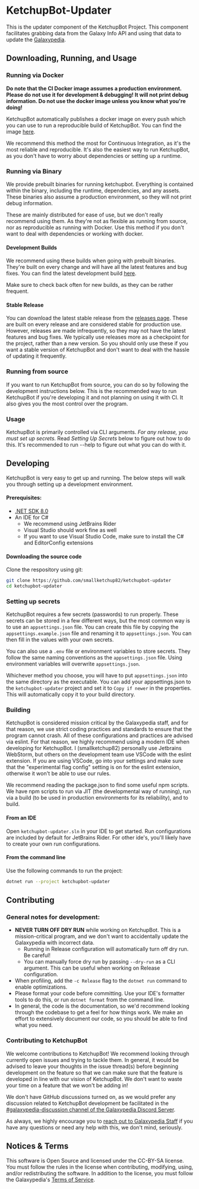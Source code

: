 # KetchupBot-Updater
This is the updater component of the KetchupBot Project. This component facilitates grabbing data from the Galaxy Info API and using that data to update the [Galaxypedia](https://robloxgalaxy.wiki).

## Downloading, Running, and Usage

### Running via Docker
**Do note that the CI Docker image assumes a production environment. Please do not use it for development & debugging! It will not print debug information. Do not use the docker image unless you know what you're doing!**

KetchupBot automatically publishes a docker image on every push which you can use to run a reproducible build of KetchupBot. You can find the image [here](https://github.com/smallketchup82/ketchupbot-updater/pkgs/container/ketchupbot-updater).

We recommend this method the most for Continuous Integration, as it's the most reliable and reproducible. It's also the easiest way to run KetchupBot, as you don't have to worry about dependencies or setting up a runtime.

### Running via Binary
We provide prebuilt binaries for running ketchupbot. Everything is contained within the binary, including the runtime, dependencies, and any assets. These binaries also assume a production environment, so they will not print debug information.

These are mainly distributed for ease of use, but we don't really recommend using them. As they're not as flexible as running from source, nor as reproducible as running with Docker. Use this method if you  don't want to deal with dependencies or working with docker.

#### Development Builds
We recommend using these builds when going with prebuilt binaries. They're built on every change and will have all the latest features and bug fixes. You can find the latest development build [here]().

Make sure to check back often for new builds, as they can be rather frequent.

#### Stable Release
You can download the latest stable release from the [releases page](). These are built on every release and are considered stable for production use. However, releases are made infrequently, so they may not have the latest features and bug fixes. We typically use releases more as a checkpoint for the project, rather than a new version. So you should only use these if you want a stable version of KetchupBot and don't want to deal with the hassle of updating it frequently.

### Running from source
If you want to run KetchupBot from source, you can do so by following the development instructions below. This is the recommended way to run KetchupBot if you're developing it and not planning on using it with CI. It also gives you the most control over the program.

### Usage
KetchupBot is primarily controlled via CLI arguments. *For any release, you must set up secrets.* Read *Setting Up Secrets* below to figure out how to do this. It's recommended to run --help to figure out what you can do with it.

## Developing
KetchupBot is very easy to get up and running. The below steps will walk you through setting up a development environment.

#### Prerequisites:
- [.NET SDK 8.0](https://dotnet.microsoft.com/en-us/download/dotnet/8.0)
- An IDE for C#
  - We recommend using JetBrains Rider
  - Visual Studio should work fine as well
  - If you want to use Visual Studio Code, make sure to install the C# and EditorConfig extensions

#### Downloading the source code
Clone the respository using git:
```bash
git clone https://github.com/smallketchup82/ketchupbot-updater
cd ketchupbot-updater
```

### Setting up secrets
KetchupBot requires a few secrets (passwords) to run properly. These secrets can be stored in a few different ways, but the most common way is to use an `appsettings.json` file. You can create this file by copying the `appsettings.example.json` file and renaming it to `appsettings.json`. You can then fill in the values with your own secrets.

You can also use a `.env` file or environment variables to store secrets. They follow the same naming conventions as the `appsettings.json` file. Using environment variables will overwrite `appsettings.json`.

Whichever method you choose, you will have to put `appsettings.json` into the same directory as the executable. You can add your appsettings.json to the `ketchupbot-updater` project and set it to `Copy if newer` in the properties. This will automatically copy it to your build directory.

### Building
KetchupBot is considered mission critical by the Galaxypedia staff, and for that reason, we use strict coding practices and standards to ensure that the program cannot crash. All of these configurations and practices are advised via eslint. For that reason, we highly recommend using a modern IDE when developing for KetchupBot. I (smallketchup82) personally use Jetbrains WebStorm, but others on the development team use VSCode with the eslint extension. If you are using VSCode, go into your settings and make sure that the "experimental flag config" setting is on for the eslint extension, otherwise it won't be able to use our rules.

We recommend reading the package.json to find some useful npm scripts. We have npm scripts to run via JIT (the developmental way of running), run via a build (to be used in production environments for its reliability), and to build.

#### From an IDE
Open `ketchupbot-updater.sln` in your IDE to get started. Run configurations are included by default for JetBrains Rider. For other ide's, you'll likely have to create your own run configurations.

#### From the command line
Use the following commands to run the project:
```bash
dotnet run --project ketchupbot-updater
```

## Contributing

### General notes for development:
- **NEVER TURN OFF DRY RUN** while working on KetchupBot. This is a mission-critical program, and we don't want to accidentally update the Galaxypedia with incorrect data.
    - Running in Release configuration will automatically turn off dry run. Be careful!
    - You can manually force dry run by passing `--dry-run` as a CLI argument. This can be useful when working on Release configuration.
- When profiling, add the `-c Release` flag to the `dotnet run` command to enable optimizations.
- Please format your code before committing. Use your IDE's formatter tools to do this, or run `dotnet format` from the command line.
- In general, the code is the documentation, so we'd recommend looking through the codebase to get a feel for how things work. We make an effort to extensively document our code, so you should be able to find what you need.

### Contributing to KetchupBot
We welcome contributions to KetchupBot! We recommend looking through currently open issues and trying to tackle them. In general, it would be advised to leave your thoughts in the issue thread(s) before beginning development on the feature so that we can make sure that the feature is developed in line with our vision of KetchupBot. We don't want to waste your time on a feature that we won't be adding in!

We don't have GitHub discussions turned on, as we would prefer any discussion related to KetchupBot development be facilitated in the [#galaxypedia-discussion channel of the Galaxypedia Discord Server](https://discord.gg/C4xhTz9KAD).

As always, we highly encourage you to [reach out to Galaxypedia Staff](https://discord.gg/hsr4Dq6Ha6) if you have any questions or need any help with this, we don't mind, seriously.

## Notices & Terms
This software is Open Source and licensed under the CC-BY-SA license. You must follow the rules in the license when contributing, modifying, using, and/or redistributing the software. In addition to the license, you must follow the Galaxypedia's [Terms of Service](https://robloxgalaxy.wiki/wiki/Galaxypedia:Terms_of_Service#4._Rules,_Policies,_Guidelines).
